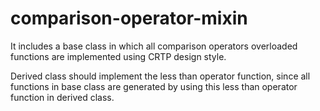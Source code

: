 # comparison-operator-mixin
It includes a base class in which all comparison operators overloaded functions are implemented using CRTP design style. 

Derived class should implement the less than operator function, since all functions in base class are generated by using this less than operator function in derived class. 
